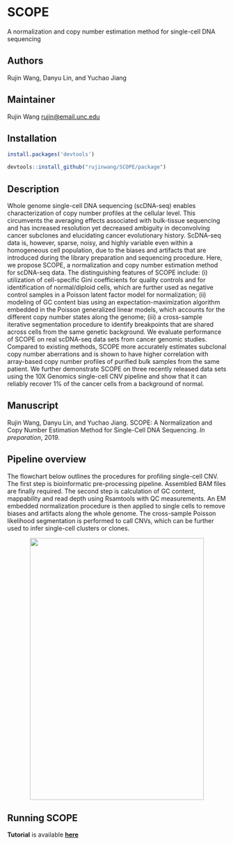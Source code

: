 # SCOPE
A normalization and copy number estimation method for single-cell DNA sequencing


## Authors
Rujin Wang, Danyu Lin, and Yuchao Jiang


## Maintainer
Rujin Wang <rujin@email.unc.edu>


## Installation
```r
install.packages('devtools')

devtools::install_github("rujinwang/SCOPE/package")
```

## Description
Whole genome single-cell DNA sequencing (scDNA-seq) enables characterization of copy number profiles at the cellular level. This circumvents the averaging effects associated with bulk-tissue sequencing and has increased resolution yet decreased ambiguity in deconvolving cancer subclones and elucidating cancer evolutionary history. ScDNA-seq data is, however, sparse, noisy, and highly variable even within a homogeneous cell population, due to the biases and artifacts that are introduced during the library preparation and sequencing procedure. Here, we propose SCOPE, a normalization and copy number estimation method for scDNA-seq data. The distinguishing features of SCOPE include: (i) utilization of cell-specific Gini coefficients for quality controls and for identification of normal/diploid cells, which are further used as negative control samples in a Poisson latent factor model for normalization; (ii) modeling of GC content bias using an expectation-maximization algorithm embedded in the Poisson generalized linear models, which accounts for the different copy number states along the genome; (iii) a cross-sample iterative segmentation procedure to identify breakpoints that are shared across cells from the same genetic background. We evaluate performance of SCOPE on real scDNA-seq data sets from cancer genomic studies. Compared to existing methods, SCOPE more accurately estimates subclonal copy number aberrations and is shown to have higher correlation with array-based copy number profiles of purified bulk samples from the same patient. We further demonstrate SCOPE on three recently released data sets using the 10X Genomics single-cell CNV pipeline and show that it can reliably recover 1% of the cancer cells from a background of normal.


## Manuscript
Rujin Wang, Danyu Lin, and Yuchao Jiang. SCOPE: A Normalization and Copy Number Estimation Method for Single-Cell DNA Sequencing. _In preparation_, 2019.


## Pipeline overview
The flowchart below outlines the procedures for profiling single-cell CNV. The first step is bioinformatic pre-processing pipeline. Assembled BAM files are finally required. The second step is calculation of GC content, mappability and read depth using Rsamtools with QC measurements. An EM embedded normalization procedure is then applied to single cells to remove biases and artifacts along the whole genome. The cross-sample Poisson likelihood segmentation is performed to call CNVs, which can be further used to infer single-cell clusters or clones.

<p align="center">
  <img src='https://github.com/rujinwang/SCOPE/blob/master/demo/Figure1_outline.JPG' width='400' height='600'>
</p>

## Running SCOPE
**Tutorial** is available [**here**](http://htmlpreview.github.io/?https://github.com/rujinwang/SCOPE/blob/master/SCOPE_tutorial.html)

